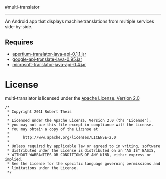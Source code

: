#multi-translator
* * *

An Android app that displays machine translations from multiple services side-by-side.

## Requires

* [apertium-translator-java-api-0.1.1.jar](https://github.com/downloads/rmtheis/apertium-translator-java-api/apertium-translator-java-api-0.1.1.jar)
* [google-api-translate-java-0.95.jar](http://code.google.com/p/google-api-translate-java/downloads/detail?name=google-api-translate-java-0.95.jar&can=2&q=)
* [microsoft-translator-java-api-0.4.jar](http://code.google.com/p/microsoft-translator-java-api/downloads/detail?name=microsoft-translator-java-api-0.4.jar&can=2&q=)

License
=======

multi-translator is licensed under the [Apache License, Version 2.0](http://www.apache.org/licenses/LICENSE-2.0.html)

    /*
     * Copyright 2011 Robert Theis
     *
     * Licensed under the Apache License, Version 2.0 (the "License");
     * you may not use this file except in compliance with the License.
     * You may obtain a copy of the License at
     *
     *      http://www.apache.org/licenses/LICENSE-2.0
     *
     * Unless required by applicable law or agreed to in writing, software
     * distributed under the License is distributed on an "AS IS" BASIS,
     * WITHOUT WARRANTIES OR CONDITIONS OF ANY KIND, either express or implied.
     * See the License for the specific language governing permissions and
     * limitations under the License.
     */
